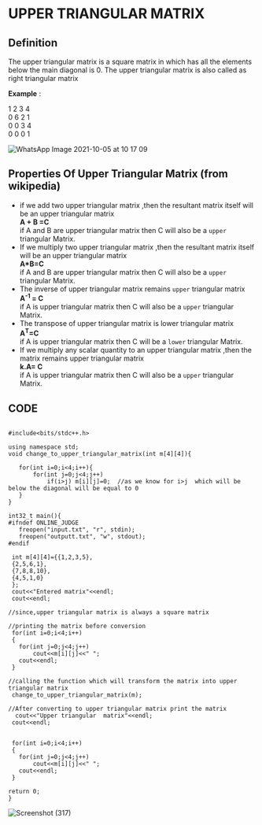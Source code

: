 # UPPER TRIANGULAR MATRIX

## Definition 
The upper triangular matrix is a square matrix in which has all the elements below the main diagonal is 0.
The upper triangular matrix is also called as right triangular matrix

**Example** :  

  1  2  3  4  
  0  6  2  1   
  0  0  3  4  
  0	 0  0  1   
 
![WhatsApp Image 2021-10-05 at 10 17 09](https://user-images.githubusercontent.com/68144616/135961835-c80c570a-1065-46f3-8107-6ef7fc41e40b.jpeg)

   ## Properties Of Upper Triangular Matrix (from wikipedia)
-	if we add two upper triangular matrix ,then the resultant matrix itself will be an upper triangular matrix  
             **A + B =C**   
	  if A and B are upper triangular matrix then C will also be a `upper` triangular Matrix.  
-	If we multiply two upper triangular matrix ,then the resultant matrix itself will be an upper triangular matrix    
            **A*B=C**  
	   if A and B are upper triangular matrix then C will also be a `upper` triangular Matrix.
-	The inverse of upper triangular matrix remains `upper` triangular matrix  
             **A<sup>-1</sup> = C**  
	 if A is upper triangular matrix then C will also be a `upper` triangular Matrix.  
-	The transpose of upper triangular matrix  is lower triangular matrix    
         **A<sup>T</sup>=C**  
	  if A is upper triangular matrix then C will be a `lower` triangular Matrix.  
-	If we multiply any scalar quantity to an upper triangular matrix ,then the matrix remains upper triangular matrix  
             **k.A= C**  
	      if A is upper triangular matrix then C will also be a `upper` triangular Matrix.  
	      

  ## CODE
 ```   

 #include<bits/stdc++.h>

using namespace std;
void change_to_upper_triangular_matrix(int m[4][4]){

	for(int i=0;i<4;i++){
		for(int j=0;j<4;j++)
			if(i>j) m[i][j]=0;  //as we know for i>j  which will be below the diagonal will be equal to 0
	}
}

int32_t main(){
#ifndef ONLINE_JUDGE
	freopen("input.txt", "r", stdin);
	freopen("outputt.txt", "w", stdout);
#endif

  int m[4][4]={{1,2,3,5},
  {2,5,6,1},
  {7,8,8,10},
  {4,5,1,0}
  };
  cout<<"Entered matrix"<<endl;
  cout<<endl;

//since,upper triangular matrix is always a square matrix

//printing the matrix before conversion
  for(int i=0;i<4;i++)
  {
  	for(int j=0;j<4;j++)
  		cout<<m[i][j]<<" ";
  	cout<<endl;
  }

//calling the function which will transform the matrix into upper triangular matrix
  change_to_upper_triangular_matrix(m);

//After converting to upper triangular matrix print the matrix
   cout<<"Upper triangular  matrix"<<endl;
  cout<<endl;


  for(int i=0;i<4;i++)
  {
  	for(int j=0;j<4;j++)
  		cout<<m[i][j]<<" ";
  	cout<<endl;
  }

return 0;
}
 ```

![Screenshot (317)](https://user-images.githubusercontent.com/68144616/135762009-59f9edea-a8fa-4568-87da-d8219f1c9390.png)
